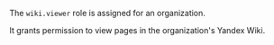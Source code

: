 The `wiki.viewer` role is assigned for an organization.

It grants permission to view pages in the organization's Yandex Wiki.
